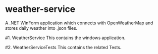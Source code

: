 # weather-service
A .NET WinForm application which connects with OpenWeatherMap and stores daily weather into .json files.

#1. WeatherService
This contains the windows application.

#2. WeatherServiceTests
This contains the related Tests.
